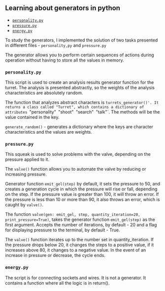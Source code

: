 
## Learning about generators in python


* [`personality.py`](#personalitypy)
* [`pressure.py`](#pressurepy)
* [`energy.py`](#energypy)

To study the generators, I implemented the solution of two tasks presented in different files - `personality,py` and `pressure.py `

The generator allows you to perform certain sequences of actions during operation without having to store all the values in memory.


### `personality.py`

This script is used to create an analysis results generator function for the turret.
The analysis is presented abstractly, so the weights of the analysis characteristics are absolutely random.

The function that analyzes abstract characters is `turrets_generator()'. It returns a class called "Turret", which contains a dictionary of attributes `"personality"` `"shoot"` `"search"` `"talk"`. The methods will be the value contained in the key.

`generate_random()` - generates a dictionary where the keys are character characteristics and the values are weights.


### `pressure.py`

This squeak is used to solve problems with the valve, depending on the pressure applied to it.

The `valve()` function allows you to automate the valve by reducing or increasing pressure.

Generator function `emit_gel(step)` by default, it sets the pressure to 50, and creates a generation cycle in which the pressure will rise or fall, depending on the step. If the pressure value is greater than 100, it will throw an error. If the pressure is less than 10 or more than 90, it also throws an error, which is caught by `valve()`.

The function `valve(gen: emit_gel, step, quantity_iteration=20, print_pressure=True)`, takes the generator function `emit_gel(step)` as the first argument. Accepts the number of iterations, by default - 20 and a flag for displaying pressure to the terminal, by default - True.

The `valve()` function iterates up to the number set in quantity_iteration. If the pressure drops below 20, it changes the steps to a positive value, if it increases above 80, it changes to a negative value. In the event of an increase in pressure or decrease, the cycle ends.

### `energy.py`

The script is for connecting sockets and wires. It is not a generator. It contains a function where all the logic is in return().